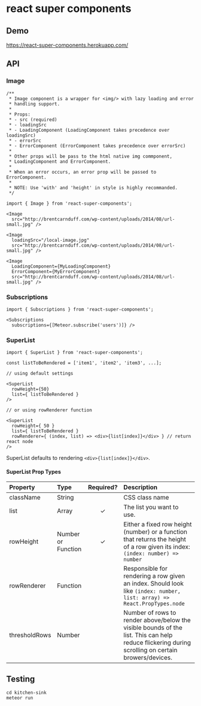 # react super components

## Demo
https://react-super-components.herokuapp.com/

## API

### Image
```
/**
 * Image component is a wrapper for <img/> with lazy loading and error
 * handling support.
 *
 * Props:
 * - src (required)
 * - loadingSrc
 * - LoadingComponent (LoadingComponent takes precedence over loadingSrc)
 * - errorSrc
 * - ErrorComponent (ErrorComponent takes precedence over errorSrc)
 *
 * Other props will be pass to the html native img commponent,
 * LoadingComponent and ErrorComponent.
 *
 * When an error occurs, an error prop will be passed to ErrorComponent.
 *
 * NOTE: Use 'with' and 'height' in style is highly recommanded.
 */

import { Image } from 'react-super-components';

<Image
  src="http://brentcarnduff.com/wp-content/uploads/2014/08/url-small.jpg" />

<Image
  loadingSrc="/local-image.jpg"
  src="http://brentcarnduff.com/wp-content/uploads/2014/08/url-small.jpg" />

<Image
  LoadingComponent={MyLoadingComponent}
  ErrorComponent={MyErrorComponent}
  src="http://brentcarnduff.com/wp-content/uploads/2014/08/url-small.jpg" />
```

### Subscriptions
```
import { Subscriptions } from 'react-super-components';

<Subscriptions
  subscriptions={[Meteor.subscribe('users')]} />
```

### SuperList

```
import { SuperList } from 'react-super-components';

const listToBeRendered = ['item1', 'item2', 'item3', ...];

// using default settings

<SuperList
  rowHeight={50}
  list={ listToBeRendered }
/>

// or using rowRenderer function

<SuperList
  rowHeight={ 50 }
  list={ listToBeRendered }
  rowRenderer={ (index, list) => <div>{list[index]}</div> } // return react node
/>

```

SuperList defaults to rendering `<div>{list[index]}</div>`.

#### SuperList Prop Types

| Property | Type | Required? | Description |
|:---|:---|:---:|:---|
| className | String |  | CSS class name |
| list | Array | ✓ | The list you want to use. |
| rowHeight | Number or Function | ✓ | Either a fixed row height (number) or a function that returns the height of a row given its index: `(index: number) => number` |
| rowRenderer | Function |  | Responsible for rendering a row given an index. Should look like `(index: number, list: array) => React.PropTypes.node` |
| thresholdRows | Number |  | Number of rows to render above/below the visible bounds of the list. This can help reduce flickering during scrolling on certain browers/devices. |


## Testing
```
cd kitchen-sink
meteor run
```
